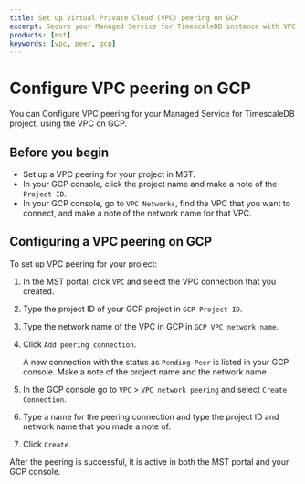 ```yaml
---
title: Set up Virtual Private Cloud (VPC) peering on GCP
excerpt: Secure your Managed Service for TimescaleDB instance with VPC peering on GCP
products: [mst]
keywords: [vpc, peer, gcp]
---
```


# Configure VPC peering on GCP

You can Configure VPC peering for your Managed Service for TimescaleDB project,
using the VPC on GCP.

## Before you begin

*   Set up a VPC peering for your project in MST.
*   In your GCP console, click the project name and make a note of the `Project ID`.
*   In your GCP console, go to `VPC Networks`, find the VPC that you want to
    connect, and make a note of the network name for that VPC.

## Configuring a VPC peering on GCP

<Procedure>

To set up VPC peering for your project:

1.  In the MST portal, click `VPC` and select the VPC connection that you
    created.

1.  Type the project ID of your GCP project in `GCP Project ID`.

1.  Type the network name of the VPC in GCP in `GCP VPC network name`.

1.  Click `Add peering connection`.

    A new connection with the status as `Pending Peer` is listed in your GCP
    console. Make a note of the project name and the network name.

1.  In the GCP console go to `VPC` > `VPC network peering` and select
    `Create Connection`.
1.  Type a name for the peering connection and type the project ID and network
    name that you made a note of.
1.  Click `Create`.

After the peering is successful, it is active in both the MST portal and your
GCP console.

</Procedure>
